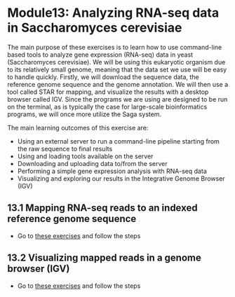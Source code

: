 # Module13: Analyzing RNA-seq data in Saccharomyces cerevisiae
The main purpose of these exercises is to learn how to use command-line based tools to analyze gene expression (RNA-seq) data in yeast (Saccharomyces cerevisiae). We will be using this eukaryotic organism due to its relatively small genome, meaning that the data set we use will be easy to handle quickly. Firstly, we will download the sequence data, the reference genome sequence and the genome annotation. We will then use a tool called STAR for mapping, and visualize the results with a desktop browser called IGV. Since the programs we are using are designed to be run on the terminal, as is typically the case for large-scale bioinformatics programs, we will once more utilize the Saga system.


The main learning outcomes of this exercise are:
- Using an external server to run a command-line pipeline starting from the raw
sequence to final results
- Using and loading tools available on the server
- Downloading and uploading data to/from the server
- Performing a simple gene expression analysis with RNA-seq data
- Visualizing and exploring our results in the Integrative Genome Browser (IGV)

## 13.1 Mapping RNA-seq reads to an indexed reference genome sequence
- Go to [these exercises](exercises/Exercise1.md) and follow the steps
## 13.2 Visualizing mapped reads in a genome browser (IGV)
- Go to [these exercises](exercises/Exercise2.md) and follow the steps

